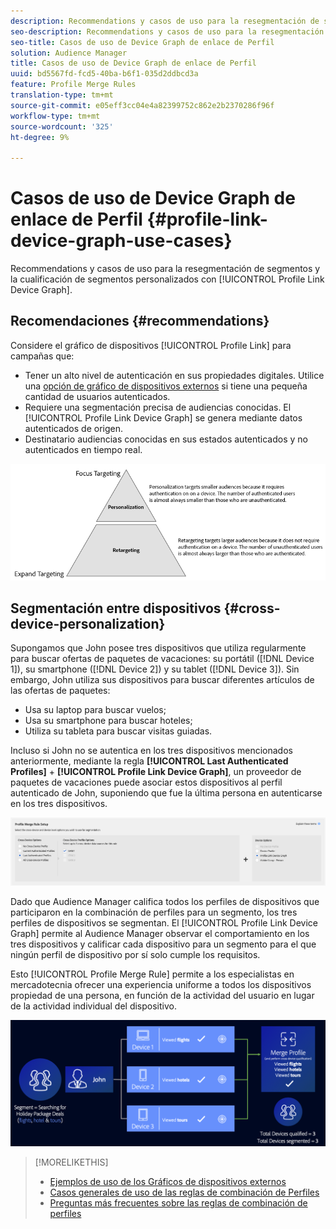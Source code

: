 ```yaml
---
description: Recommendations y casos de uso para la resegmentación de segmentos y la cualificación de segmentos personalizados con el gráfico de dispositivos de Perfil Link.
seo-description: Recommendations y casos de uso para la resegmentación de segmentos y la cualificación de segmentos personalizados con el gráfico de dispositivos de Perfil Link.
seo-title: Casos de uso de Device Graph de enlace de Perfil
solution: Audience Manager
title: Casos de uso de Device Graph de enlace de Perfil
uuid: bd5567fd-fcd5-40ba-b6f1-035d2ddbcd3a
feature: Profile Merge Rules
translation-type: tm+mt
source-git-commit: e05eff3cc04e4a82399752c862e2b2370286f96f
workflow-type: tm+mt
source-wordcount: '325'
ht-degree: 9%

---
```



# Casos de uso de Device Graph de enlace de Perfil {#profile-link-device-graph-use-cases}

Recommendations y casos de uso para la resegmentación de segmentos y la cualificación de segmentos personalizados con [!UICONTROL Profile Link Device Graph].

## Recomendaciones {#recommendations}

Considere el gráfico de dispositivos [!UICONTROL Profile Link] para campañas que:

* Tener un alto nivel de autenticación en sus propiedades digitales. Utilice una [opción de gráfico de dispositivos externos](merge-rule-definitions.md#device-options) si tiene una pequeña cantidad de usuarios autenticados.
* Requiere una segmentación precisa de audiencias conocidas. El [!UICONTROL Profile Link Device Graph] se genera mediante datos autenticados de origen.
* Destinatario audiencias conocidas en sus estados autenticados y no autenticados en tiempo real.

![](assets/merge-rule-triangle2.png)

## Segmentación entre dispositivos {#cross-device-personalization}

Supongamos que John posee tres dispositivos que utiliza regularmente para buscar ofertas de paquetes de vacaciones: su portátil ([!DNL Device 1]), su smartphone ([!DNL Device 2]) y su tablet ([!DNL Device 3]). Sin embargo, John utiliza sus dispositivos para buscar diferentes artículos de las ofertas de paquetes:

* Usa su laptop para buscar vuelos;
* Usa su smartphone para buscar hoteles;
* Utiliza su tableta para buscar visitas guiadas.

Incluso si John no se autentica en los tres dispositivos mencionados anteriormente, mediante la regla **[!UICONTROL Last Authenticated Profiles]** + **[!UICONTROL Profile Link Device Graph]**, un proveedor de paquetes de vacaciones puede asociar estos dispositivos al perfil autenticado de John, suponiendo que fue la última persona en autenticarse en los tres dispositivos.

![último dispositivo-gráfico](assets/last-device-graph.png)

Dado que Audience Manager califica todos los perfiles de dispositivos que participaron en la combinación de perfiles para un segmento, los tres perfiles de dispositivos se segmentan. El [!UICONTROL Profile Link Device Graph] permite al Audience Manager observar el comportamiento en los tres dispositivos y calificar cada dispositivo para un segmento para el que ningún perfil de dispositivo por sí solo cumple los requisitos.

Esto [!UICONTROL Profile Merge Rule] permite a los especialistas en mercadotecnia ofrecer una experiencia uniforme a todos los dispositivos propiedad de una persona, en función de la actividad del usuario en lugar de la actividad individual del dispositivo.

![personalización entre dispositivos](assets/cross-device-personalization.png)

>[!MORELIKETHIS]
>
>* [Ejemplos de uso de los Gráficos de dispositivos externos](external-graph-use-cases.md)
>* [Casos generales de uso de las reglas de combinación de Perfiles](merge-rule-targeting-options.md)
>* [Preguntas más frecuentes sobre las reglas de combinación de perfiles](../../faq/faq-profile-merge.md)

